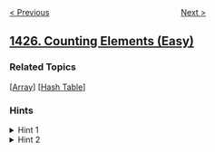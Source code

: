 <!--|This file generated by command(leetcode description); DO NOT EDIT.    |-->
<!--+----------------------------------------------------------------------+-->
<!--|@author    openset <openset.wang@gmail.com>                           |-->
<!--|@link      https://github.com/openset                                 |-->
<!--|@home      https://github.com/openset/leetcode                        |-->
<!--+----------------------------------------------------------------------+-->

[< Previous](../constrained-subsequence-sum "Constrained Subsequence Sum")
　　　　　　　　　　　　　　　　
[Next >](../perform-string-shifts "Perform String Shifts")

## [1426. Counting Elements (Easy)](https://leetcode.com/problems/counting-elements "数元素")



### Related Topics
  [[Array](../../tag/array/README.md)]
  [[Hash Table](../../tag/hash-table/README.md)]

### Hints
<details>
<summary>Hint 1</summary>
Use hashset to store all elements.
</details>

<details>
<summary>Hint 2</summary>
Loop again to count all valid elements.
</details>
